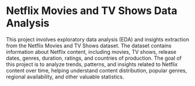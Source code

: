 # Netflix Movies and TV Shows Data Analysis

This project involves exploratory data analysis (EDA) and insights extraction from the Netflix Movies and TV Shows dataset. The dataset contains information about Netflix content, including movies, TV shows, release dates, genres, duration, ratings, and countries of production. The goal of this project is to analyze trends, patterns, and insights related to Netflix content over time, helping understand content distribution, popular genres, regional availability, and other valuable statistics.

